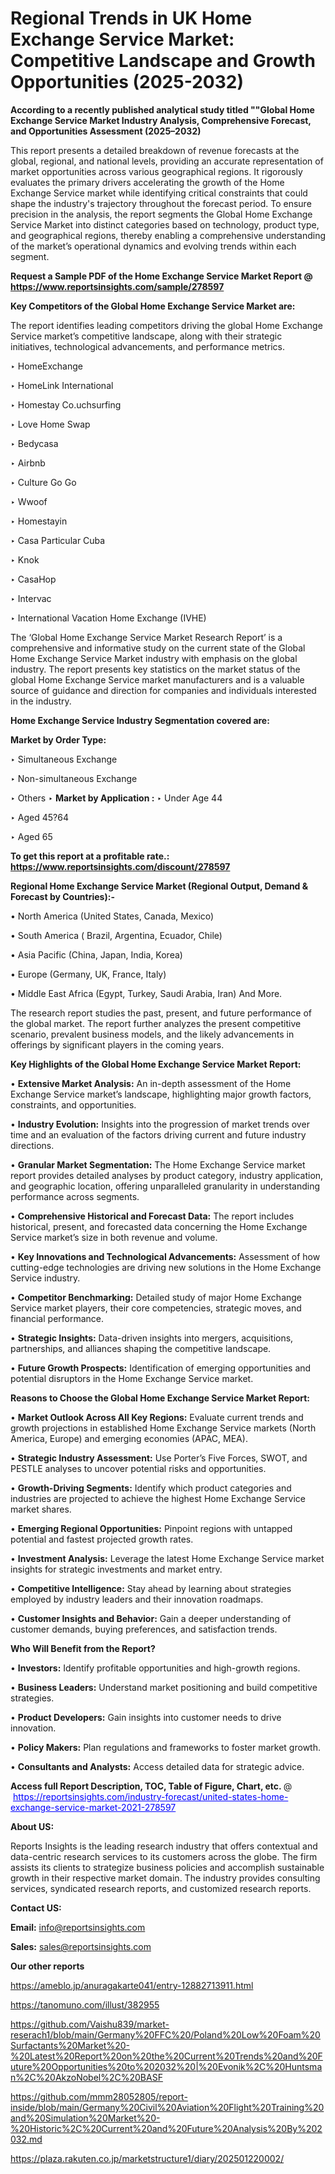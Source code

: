 # Regional Trends in UK Home Exchange Service Market: Competitive Landscape and Growth Opportunities (2025-2032)

<strong>According to a recently published analytical study titled ""Global Home Exchange Service Market Industry Analysis, Comprehensive Forecast, and Opportunities Assessment (2025–2032)</strong>

This report presents a detailed breakdown of revenue forecasts at the global, regional, and national levels, providing an accurate representation of market opportunities across various geographical regions. It rigorously evaluates the primary drivers accelerating the growth of the Home Exchange Service market while identifying critical constraints that could shape the industry's trajectory throughout the forecast period. To ensure precision in the analysis, the report segments the Global Home Exchange Service Market into distinct categories based on technology, product type, and geographical regions, thereby enabling a comprehensive understanding of the market’s operational dynamics and evolving trends within each segment.

<strong>Request a Sample PDF of the Home Exchange Service Market Report </strong><strong>@<a href=https://www.reportsinsights.com/sample/278597 style=color:#0000ff;> https://www.reportsinsights.com/sample/278597</a></strong></font>

<strong>Key Competitors of the Global Home Exchange Service Market are:</strong>

The report identifies leading competitors driving the global Home Exchange Service market’s competitive landscape, along with their strategic initiatives, technological advancements, and performance metrics.

‣ HomeExchange

‣ HomeLink International

‣ Homestay
 Co.uchsurfing

‣ Love Home Swap

‣ Bedycasa

‣ Airbnb

‣ Culture Go Go

‣ Wwoof

‣ Homestayin

‣ Casa Particular Cuba

‣ Knok

‣ CasaHop

‣ Intervac

‣ International Vacation Home Exchange (IVHE)

The ‘Global Home Exchange Service Market Research Report’ is a comprehensive and informative study on the current state of the Global Home Exchange Service Market industry with emphasis on the global industry. The report presents key statistics on the market status of the global Home Exchange Service market manufacturers and is a valuable source of guidance and direction for companies and individuals interested in the industry.

<strong>Home Exchange Service Industry Segmentation covered are:</strong>

<strong>Market by Order Type: </strong>

‣ Simultaneous Exchange

‣ Non-simultaneous Exchange

‣ Others
‣ 
<strong>Market by Application :</strong>
‣ Under Age 44

‣ Aged 45?64

‣ Aged 65

<strong>To get this report at a profitable rate.: <a href=https://www.reportsinsights.com/discount/278597 style=color:#0000ff;>https://www.reportsinsights.com/discount/278597</a></strong></font>

<strong>Regional Home Exchange Service Market (Regional Output, Demand &amp; Forecast by Countries):-</strong>

• North America (United States, Canada, Mexico)

• South America ( Brazil, Argentina, Ecuador, Chile)

• Asia Pacific (China, Japan, India, Korea)

• Europe (Germany, UK, France, Italy)

• Middle East Africa (Egypt, Turkey, Saudi Arabia, Iran) And More.

The research report studies the past, present, and future performance of the global market. The report further analyzes the present competitive scenario, prevalent business models, and the likely advancements in offerings by significant players in the coming years.

<strong>Key Highlights of the Global Home Exchange Service Market Report:</strong>

• <strong>Extensive Market Analysis:</strong> An in-depth assessment of the Home Exchange Service market’s landscape, highlighting major growth factors, constraints, and opportunities.

• <strong>Industry Evolution:</strong> Insights into the progression of market trends over time and an evaluation of the factors driving current and future industry directions.

• <strong>Granular Market Segmentation:</strong> The Home Exchange Service market report provides detailed analyses by product category, industry application, and geographic location, offering unparalleled granularity in understanding performance across segments.

• <strong>Comprehensive Historical and Forecast Data:</strong> The report includes historical, present, and forecasted data concerning the Home Exchange Service market’s size in both revenue and volume.

• <strong>Key Innovations and Technological Advancements:</strong> Assessment of how cutting-edge technologies are driving new solutions in the Home Exchange Service industry.

• <strong>Competitor Benchmarking:</strong> Detailed study of major Home Exchange Service market players, their core competencies, strategic moves, and financial performance.

• <strong>Strategic Insights:</strong> Data-driven insights into mergers, acquisitions, partnerships, and alliances shaping the competitive landscape.

• <strong>Future Growth Prospects:</strong> Identification of emerging opportunities and potential disruptors in the Home Exchange Service market.

<strong>Reasons to Choose the Global Home Exchange Service Market Report:</strong>

• <strong>Market Outlook Across All Key Regions:</strong> Evaluate current trends and growth projections in established Home Exchange Service markets (North America, Europe) and emerging economies (APAC, MEA).

• <strong>Strategic Industry Assessment:</strong> Use Porter’s Five Forces, SWOT, and PESTLE analyses to uncover potential risks and opportunities.

• <strong>Growth-Driving Segments:</strong> Identify which product categories and industries are projected to achieve the highest Home Exchange Service market shares.

• <strong>Emerging Regional Opportunities:</strong> Pinpoint regions with untapped potential and fastest projected growth rates.

• <strong>Investment Analysis:</strong> Leverage the latest Home Exchange Service market insights for strategic investments and market entry.

• <strong>Competitive Intelligence:</strong> Stay ahead by learning about strategies employed by industry leaders and their innovation roadmaps.

• <strong>Customer Insights and Behavior:</strong> Gain a deeper understanding of customer demands, buying preferences, and satisfaction trends.

<strong>Who Will Benefit from the Report?</strong>

• <strong>Investors:</strong> Identify profitable opportunities and high-growth regions.

• <strong>Business Leaders:</strong> Understand market positioning and build competitive strategies.

• <strong>Product Developers:</strong> Gain insights into customer needs to drive innovation.

• <strong>Policy Makers:</strong> Plan regulations and frameworks to foster market growth.

• <strong>Consultants and Analysts:</strong> Access detailed data for strategic advice.
</ul>
<strong>Access full Report Description, TOC, Table of Figure, Chart, etc. </strong>@  <a href=https://reportsinsights.com/industry-forecast/united-states-home-exchange-service-market-2021-278597 style=color:#0000ff;>https://reportsinsights.com/industry-forecast/united-states-home-exchange-service-market-2021-278597</a></font>

<strong><strong>About US</strong>:</strong>

Reports Insights is the leading research industry that offers contextual and data-centric research services to its customers across the globe. The firm assists its clients to strategize business policies and accomplish sustainable growth in their respective market domain. The industry provides consulting services, syndicated research reports, and customized research reports.

<strong>Contact US:</strong>

<p class=""""><b>Email:</b> <a href=mailto:info@reportsinsights.com>info@reportsinsights.com</a></p>
<p class=""""><b>Sales:</b> <a href=mailto:sales@reportsinsights.com>sales@reportsinsights.com</a></p>

<strong>Our other reports</strong>

<a href=https://ameblo.jp/anuragakarte041/entry-12882713911.html>https://ameblo.jp/anuragakarte041/entry-12882713911.html</a>

<a href=https://tanomuno.com/illust/382955>https://tanomuno.com/illust/382955</a>

<a href=https://github.com/Vaishu839/market-reserach1/blob/main/Germany%20FFC%20/Poland%20Low%20Foam%20Surfactants%20Market%20-%20Latest%20Report%20on%20the%20Current%20Trends%20and%20Future%20Opportunities%20to%202032%20|%20Evonik%2C%20Huntsman%2C%20AkzoNobel%2C%20BASF>https://github.com/Vaishu839/market-reserach1/blob/main/Germany%20FFC%20/Poland%20Low%20Foam%20Surfactants%20Market%20-%20Latest%20Report%20on%20the%20Current%20Trends%20and%20Future%20Opportunities%20to%202032%20|%20Evonik%2C%20Huntsman%2C%20AkzoNobel%2C%20BASF</a>

<a href=https://github.com/mmm28052805/report-inside/blob/main/Germany%20Civil%20Aviation%20Flight%20Training%20and%20Simulation%20Market%20-%20Historic%2C%20Current%20and%20Future%20Analysis%20By%202032.md>https://github.com/mmm28052805/report-inside/blob/main/Germany%20Civil%20Aviation%20Flight%20Training%20and%20Simulation%20Market%20-%20Historic%2C%20Current%20and%20Future%20Analysis%20By%202032.md</a>

<a href=https://plaza.rakuten.co.jp/marketstructure1/diary/202501220002/>https://plaza.rakuten.co.jp/marketstructure1/diary/202501220002/</a>
